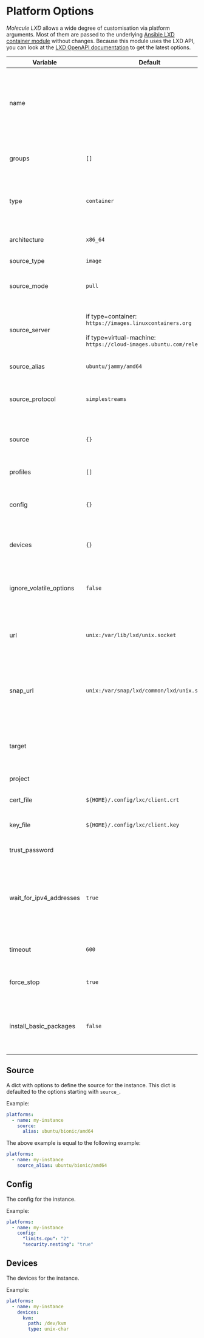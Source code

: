 # Platform Options

*Molecule LXD* allows a wide degree of customisation via platform arguments. Most of them are passed to the
underlying [Ansible LXD container module](https://docs.ansible.com/ansible/latest/collections/community/general/lxd_container_module.html)
without changes. Because this module uses the LXD API, you can look at
the [LXD OpenAPI documentation](https://linuxcontainers.org/lxd/api/master/#/instances/instances_post) to get the latest
options.

| Variable                | Default                                                                                                                                  | Description                                                                                  |
|-------------------------|------------------------------------------------------------------------------------------------------------------------------------------|----------------------------------------------------------------------------------------------|
| name                    |                                                                                                                                          | Instance name, used for the internal Ansible inventory and as LXD instance name.             |
| groups                  | `[]`                                                                                                                                     | Inventory groups, the instance should be a member of.                                        |
| type                    | `container`                                                                                                                              | Instance type. Choice of: `container`, `virtual-machine`                                     |
| architecture            | `x86_64`                                                                                                                                 | Instance architecture. Choice of: `x86_64`, `i686`                                           |
| source_type             | `image`                                                                                                                                  | Source type.                                                                                 |
| source_mode             | `pull`                                                                                                                                   | Source mode: Whether to use `pull` or `push` mode.                                           |
| source_server           | if type=container:<br>`https://images.linuxcontainers.org`<br><br>if type=virtual-machine:<br>`https://cloud-images.ubuntu.com/releases` | Source remote server URL (to get remote images).                                             |
| source_alias            | `ubuntu/jammy/amd64`                                                                                                                     | Source image alias name.                                                                     |
| source_protocol         | `simplestreams`                                                                                                                          | Source protocol name (for remote image).                                                     |
| source                  | `{}`                                                                                                                                     | The source for the instance. See [source section](#source).                                  |
| profiles                | `[]`                                                                                                                                     | Profiles to be used by the instance.                                                         |
| config                  | `{}`                                                                                                                                     | The config for the instance. See [config section](#config).                                  |
| devices                 | `{}`                                                                                                                                     | The devices for the instance. See [devices section](#devices).                               |
| ignore_volatile_options | `false`                                                                                                                                  | If `true`, config options starting with `volatile.` are ignored                              |
| url                     | `unix:/var/lib/lxd/unix.socket`                                                                                                          | The unix domain socket path or the https URL for the LXD server.                             |
| snap_url                | `unix:/var/snap/lxd/common/lxd/unix.socket`                                                                                              | The unix domain socket path when LXD is installed by snap package manager.                   |
| target                  |                                                                                                                                          | For cluster deployments. Will attempt to create an instance on a target node.                |
| project                 |                                                                                                                                          | Project of an instance.                                                                      |
| cert_file               | `${HOME}/.config/lxc/client.crt`                                                                                                         | The client certificate file path.                                                            |
| key_file                | `${HOME}/.config/lxc/client.key`                                                                                                         | The client certificate key file path.                                                        |
| trust_password          |                                                                                                                                          | The client trusted password.                                                                 |
| wait_for_ipv4_addresses | `true`                                                                                                                                   | If `true`, the create playbook waits until IPv4 addresses are set to all network interfaces. |
| timeout                 | `600`                                                                                                                                    | Timeout for creating or destroying the instance.                                             |
| force_stop              | `true`                                                                                                                                   | If `true`, the instance will be forced to stop.                                              |
| install_basic_packages  | `false`                                                                                                                                  | If `true`, some basic packages will be installed in the prepare phase.                       |

## Source

A dict with options to define the source for the instance.
This dict is defaulted to the options starting with `source_`.

Example:

```yaml
platforms:
  - name: my-instance
    source:
      alias: ubuntu/bionic/amd64
```

The above example is equal to the following example:

```yaml
platforms:
  - name: my-instance
    source_alias: ubuntu/bionic/amd64
```

## Config

The config for the instance.

Example:

```yaml
platforms:
  - name: my-instance
    config:
      "limits.cpu": "2"
      "security.nesting": "true"
```

## Devices

The devices for the instance.

Example:

```yaml
platforms:
  - name: my-instance
    devices:
      kvm:
        path: /dev/kvm
        type: unix-char
```
